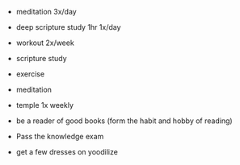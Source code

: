 - meditation 3x/day
- deep scripture study 1hr 1x/day
- workout 2x/week




- scripture study 
- exercise
- meditation
- temple 1x weekly
- be a reader of good books (form the habit and hobby of reading)
- Pass the knowledge exam
- get a few dresses on yoodilize